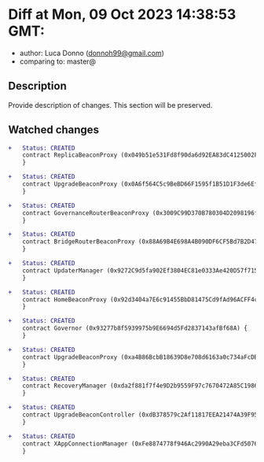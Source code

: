 # Diff at Mon, 09 Oct 2023 14:38:53 GMT:

- author: Luca Donno (<donnoh99@gmail.com>)
- comparing to: master@

## Description

Provide description of changes. This section will be preserved.

## Watched changes

```diff
+   Status: CREATED
    contract ReplicaBeaconProxy (0x049b51e531Fd8f90da6d92EA83dC4125002F20EF) {
    }
```

```diff
+   Status: CREATED
    contract UpgradeBeaconProxy (0x0A6f564C5c9BeBD66F1595f1B51D1F3de6Ef3b79) {
    }
```

```diff
+   Status: CREATED
    contract GovernanceRouterBeaconProxy (0x3009C99D370B780304D2098196f1EBF779a4777a) {
    }
```

```diff
+   Status: CREATED
    contract BridgeRouterBeaconProxy (0x88A69B4E698A4B090DF6CF5Bd7B2D47325Ad30A3) {
    }
```

```diff
+   Status: CREATED
    contract UpdaterManager (0x9272C9d5fa902Ef3804EC81e0333Ae420D57f715) {
    }
```

```diff
+   Status: CREATED
    contract HomeBeaconProxy (0x92d3404a7E6c91455BbD81475Cd9fAd96ACFF4c8) {
    }
```

```diff
+   Status: CREATED
    contract Governor (0x93277b8f5939975b9E6694d5Fd2837143afBf68A) {
    }
```

```diff
+   Status: CREATED
    contract UpgradeBeaconProxy (0xa4B86BcbB18639D8e708d6163a0c734aFcDB770c) {
    }
```

```diff
+   Status: CREATED
    contract RecoveryManager (0xda2f881f7f4e9D2b9559F97c7670472A85C1986A) {
    }
```

```diff
+   Status: CREATED
    contract UpgradeBeaconController (0xdB378579c2Af11817EEA21474A39F95B5b9DfD7e) {
    }
```

```diff
+   Status: CREATED
    contract XAppConnectionManager (0xFe8874778f946Ac2990A29eba3CFd50760593B2F) {
    }
```
